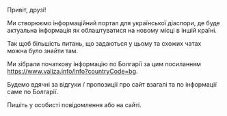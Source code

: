 Привіт, друзі! 

Ми створюємо інформаційний портал для української діаспори, де буде актуальна інформація як облаштуватися на новому місці в іншій країні.

Так щоб більшість питань, що задаються у цьому та схожих чатах можна було знайти там.

Ми зібрали початкову інформацію по Болгарії за цим посиланням https://www.valiza.info/info?countryCode=bg.

Будемо вдячні за відгуки / пропозиції про сайт взагалі та по інформації саме по Болгарії.

Пишіть у особисті повідомлення або на сайті.